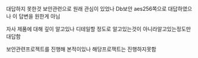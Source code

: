 대답하지 못한것
보안관련으로 원래 관심이 있었나
Db보안 aes256쪽으로 대답하였으나 이 답변을 원한게 아님

자사 제품에 대해 깊이 알고있나
디테일할 정도로 알고있는것이 아니라알고있는정도만 대답함

보안관련프로젝트를 진행해 본적이있나
해당프로잭트는 진행하지못함 